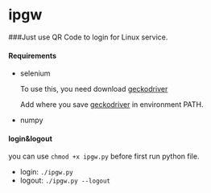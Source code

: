 # ipgw

###Just use QR Code to login for Linux service.

#### Requirements

- selenium
 
  To use this, you need download [geckodriver](https://github.com/mozilla/geckodriver/releases) 
  
  Add where you save [geckodriver](https://github.com/mozilla/geckodriver/releases) in environment PATH.

- numpy

#### login&logout

you can use `chmod +x ipgw.py` before first run python file.

- login: `./ipgw.py` 
- logout: `./ipgw.py --logout`



